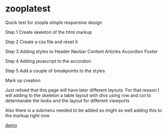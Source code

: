 # zooplatest
Quick test for zoopla simple responsive design

Step 1 
 Create skeleton of the html markup
 
Step 2 
  Create a css file and reset it
  
Step 3 
  Adding styles to 
    Header
    Navbar
    Content
      Articles
      Accordion
    Footer
    
Step 4
  Adding javascript to the accordion

Step 5 
  Add a couple of breakpoints to the styles

Mark up creation

Just relised that this page will have later different layouts.
For that reason I will adding to the skeleton a table layout with divs using row and col to determanate the 
looks and the layout for different viewports


Also there is a submenu needed to be added so might as well adding this to the markup right now


[demo](http://zgame.webatu.com/zooplatest/)
  
  
